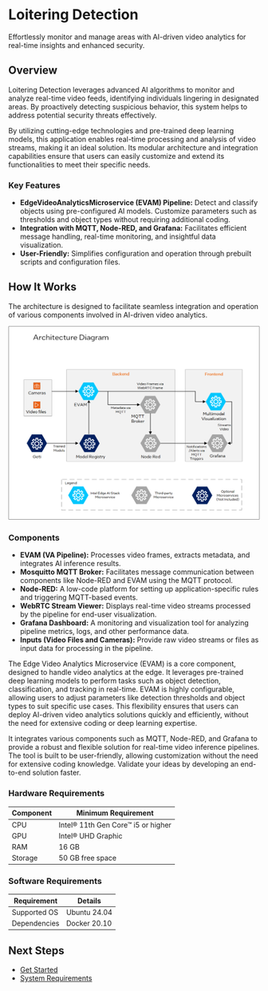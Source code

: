 # Loitering Detection
Effortlessly monitor and manage areas with AI-driven video analytics for real-time insights and enhanced security.

## Overview

Loitering Detection leverages advanced AI algorithms to monitor and analyze real-time video feeds, identifying individuals lingering in designated areas. By proactively detecting suspicious behavior, this system helps to address potential security threats effectively.

By utilizing cutting-edge technologies and pre-trained deep learning models, this application enables real-time processing and analysis of video streams, making it an ideal solution. Its modular architecture and integration capabilities ensure that users can easily customize and extend its functionalities to meet their specific needs.

### Key Features

- **EdgeVideoAnalyticsMicroservice (EVAM) Pipeline:** Detect and classify objects using pre-configured AI models. Customize parameters such as thresholds and object types without requiring additional coding.
- **Integration with MQTT, Node-RED, and Grafana:** Facilitates efficient message handling, real-time monitoring, and insightful data visualization.
- **User-Friendly:** Simplifies configuration and operation through prebuilt scripts and configuration files.

## How It Works

The architecture is designed to facilitate seamless integration and operation of various components involved in AI-driven video analytics.

![Architecture Diagram](_static/arch.png)

### Components

- **EVAM (VA Pipeline):** Processes video frames, extracts metadata, and integrates AI inference results.
- **Mosquitto MQTT Broker:** Facilitates message communication between components like Node-RED and EVAM using the MQTT protocol.
- **Node-RED:** A low-code platform for setting up application-specific rules and triggering MQTT-based events.
- **WebRTC Stream Viewer:** Displays real-time video streams processed by the pipeline for end-user visualization.
- **Grafana Dashboard:** A monitoring and visualization tool for analyzing pipeline metrics, logs, and other performance data.
- **Inputs (Video Files and Cameras):** Provide raw video streams or files as input data for processing in the pipeline.

The Edge Video Analytics Microservice (EVAM) is a core component, designed to handle video analytics at the edge. It leverages pre-trained deep learning models to perform tasks such as object detection, classification, and tracking in real-time. EVAM is highly configurable, allowing users to adjust parameters like detection thresholds and object types to suit specific use cases. This flexibility ensures that users can deploy AI-driven video analytics solutions quickly and efficiently, without the need for extensive coding or deep learning expertise.

It integrates various components such as MQTT, Node-RED, and Grafana to provide a robust and flexible solution for real-time video inference pipelines. The tool is built to be user-friendly, allowing customization without the need for extensive coding knowledge. Validate your ideas by developing an end-to-end solution faster.

### **Hardware Requirements**
| Component  | Minimum Requirement                |
|------------|------------------------------------|
| CPU        | Intel® 11th Gen Core™ i5 or higher |
| GPU        | Intel® UHD Graphic                 |
| RAM        | 16 GB                               |
| Storage    | 50 GB free space                   |


### **Software Requirements**
| Requirement  | Details      |
|--------------|--------------|
| Supported OS | Ubuntu 24.04 |
| Dependencies | Docker 20.10 |


## Next Steps
- [Get Started](get-started.md)
- [System Requirements](system-requirements.md)